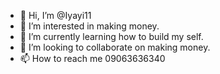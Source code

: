 - 👋 Hi, I’m @Iyayi11
- 👀 I’m interested in making money.
- 🌱 I’m currently learning how to build my self.
- 💞️ I’m looking to collaborate on making money.
- 📫 How to reach me 09063636340

<!---
Iyayi11/Iyayi11 is a ✨ special ✨ repository because its `README.md` (this file) appears on your GitHub profile.
You can click the Preview link to take a look at your changes.
--->
